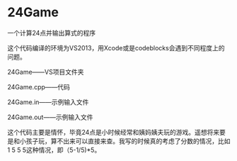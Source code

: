 # 24Game
一个计算24点并输出算式的程序

这个代码编译的环境为VS2013，用Xcode或是codeblocks会遇到不同程度上的问题。

24Game——VS项目文件夹

24Game.cpp——代码

24Game.in——示例输入文件

24Game.out——示例输入文件

这个代码主要是情怀，毕竟24点是小时候经常和姨妈姨夫玩的游戏。遥想将来要是和小孩子玩，算不出来可以直接来查。我写的时候真的考虑了分数的情况，比如1 5 5 5这种情况，即（5-1/5)*5。
